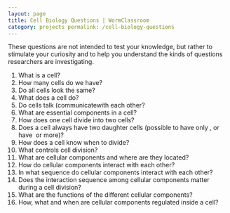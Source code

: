 ```yaml
---
layout: page
title: Cell Biology Questions | WormClassroom
category: projects permalink: /cell-biology-questions
---
```

These questions are not intended to test your knowledge, but rather to
stimulate your curiosity and to help you understand the kinds of
questions researchers are investigating.

1.  What is a cell?
2.  How many cells do we have?
3.  Do all cells look the same?
4.  What does a cell do?
5.  Do cells talk (communicatewith each other?
6.  What are essential components in a cell?
7.  How does one cell divide into two cells?
8.  Does a cell always have two daughter cells (possible to have only ,
    or have  or more)?
9.  How does a cell know when to divide?
10. What controls cell division?
11. What are cellular components and where are they located?
12. How do cellular components interact with each other?
13. In what sequence do cellular components interact with each other?
14. Does the interaction sequence among cellular components matter
    during a cell division?
15. What are the functions of the different cellular components?
16. How, what and when are cellular components regulated inside a cell?

